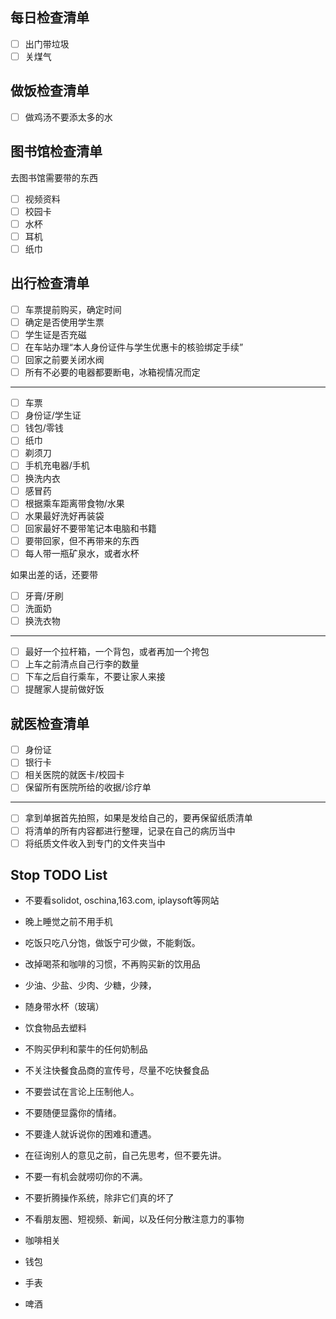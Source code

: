 
## 每日检查清单

- [ ] 出门带垃圾
- [ ] 关煤气

## 做饭检查清单

- [ ] 做鸡汤不要添太多的水

## 图书馆检查清单

去图书馆需要带的东西

- [ ] 视频资料
- [ ] 校园卡
- [ ] 水杯
- [ ] 耳机
- [ ] 纸巾

## 出行检查清单

- [ ] 车票提前购买，确定时间
- [ ] 确定是否使用学生票
- [ ] 学生证是否充磁
- [ ] 在车站办理“本人身份证件与学生优惠卡的核验绑定手续”
- [ ] 回家之前要关闭水阀
- [ ] 所有不必要的电器都要断电，冰箱视情况而定

---------------------------

- [ ] 车票
- [ ] 身份证/学生证
- [ ] 钱包/零钱
- [ ] 纸巾
- [ ] 剃须刀
- [ ] 手机充电器/手机
- [ ] 换洗内衣
- [ ] 感冒药
- [ ] 根据乘车距离带食物/水果
- [ ] 水果最好洗好再装袋
- [ ] 回家最好不要带笔记本电脑和书籍
- [ ] 要带回家，但不再带来的东西
- [ ] 每人带一瓶矿泉水，或者水杯

如果出差的话，还要带

- [ ] 牙膏/牙刷
- [ ] 洗面奶
- [ ] 换洗衣物

-----------------------------------

- [ ] 最好一个拉杆箱，一个背包，或者再加一个挎包
- [ ] 上车之前清点自己行李的数量
- [ ] 下车之后自行乘车，不要让家人来接
- [ ] 提醒家人提前做好饭

## 就医检查清单

- [ ] 身份证
- [ ] 银行卡
- [ ] 相关医院的就医卡/校园卡
- [ ] 保留所有医院所给的收据/诊疗单

------------

- [ ] 拿到单据首先拍照，如果是发给自己的，要再保留纸质清单
- [ ] 将清单的所有内容都进行整理，记录在自己的病历当中
- [ ] 将纸质文件收入到专门的文件夹当中

<div STYLE="page-break-after: always;"></div>

## Stop TODO List

- 不要看solidot, oschina,163.com, iplaysoft等网站
- 晚上睡觉之前不用手机
- 吃饭只吃八分饱，做饭宁可少做，不能剩饭。
- 改掉喝茶和咖啡的习惯，不再购买新的饮用品
- 少油、少盐、少肉、少糖，少辣，
- 随身带水杯（玻璃）
- 饮食物品去塑料
- 不购买伊利和蒙牛的任何奶制品
- 不关注快餐食品商的宣传号，尽量不吃快餐食品
- 不要尝试在言论上压制他人。
- 不要随便显露你的情绪。
- 不要逢人就诉说你的困难和遭遇。
- 在征询别人的意见之前，自己先思考，但不要先讲。
- 不要一有机会就唠叨你的不满。
- 不要折腾操作系统，除非它们真的坏了
- 不看朋友圈、短视频、新闻，以及任何分散注意力的事物


- 咖啡相关
- 钱包
- 手表
- 啤酒

